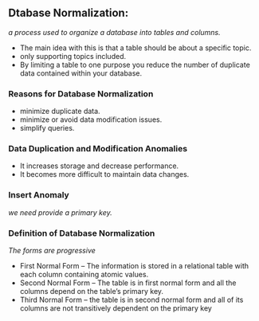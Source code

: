## Dtabase Normalization:
*a process used to organize a database into tables and columns.*
* The main idea with this is that a table should be about a specific topic.
* only supporting topics included.
* By limiting a table to one purpose you reduce the number of duplicate data contained within your database.
### Reasons for Database Normalization
* minimize duplicate data.
* minimize or avoid data modification issues.
* simplify queries. 
### Data Duplication and Modification Anomalies
* It increases storage and decrease performance.
* It becomes more difficult to maintain data changes.
### Insert Anomaly
*we need provide a primary key.*
### Definition of Database Normalization
*The forms are progressive*
* First Normal Form – The information is stored in a relational table with each column containing atomic values. 
* Second Normal Form – The table is in first normal form and all the columns depend on the table’s primary key.
* Third Normal Form – the table is in second normal form and all of its columns are not transitively dependent on the primary key


